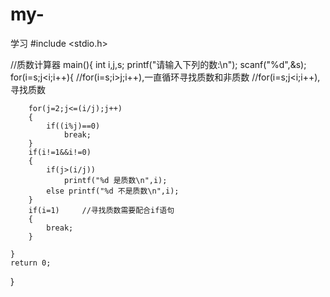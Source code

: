 # my-
学习
#include <stdio.h>

//质数计算器
main(){
	int i,j,s;
	printf("请输入下列的数:\n");
	scanf("%d",&s);  
	for(i=s;j<i;i++){	//for(i=s;i>j;i++),一直循环寻找质数和非质数
	//for(i=s;j<i;i++),寻找质数
		
		for(j=2;j<=(i/j);j++)
		{
			if((i%j)==0)
				break;
		}
		if(i!=1&&i!=0)
		{
			if(j>(i/j)) 
				printf("%d 是质数\n",i);
			else printf("%d 不是质数\n",i);
		}
		if(i=1)		//寻找质数需要配合if语句
		{
			break;
		}

	}
	return 0;
}
